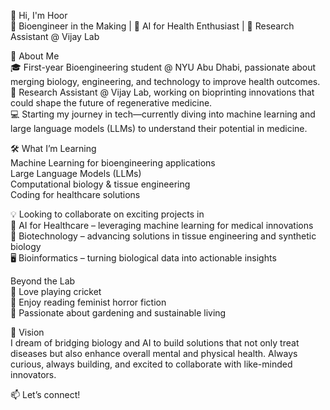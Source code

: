 👋 Hi, I'm Hoor  
🌱 Bioengineer in the Making | 🧠 AI for Health Enthusiast | 🔬 Research Assistant @ Vijay Lab

🚀 About Me  
🎓 First-year Bioengineering student @ NYU Abu Dhabi, passionate about merging biology, engineering, and technology to improve health outcomes.  
🧪 Research Assistant @ Vijay Lab, working on bioprinting innovations that could shape the future of regenerative medicine.  
💻 Starting my journey in tech—currently diving into machine learning and large language models (LLMs) to understand their potential in medicine.  

🛠️ What I’m Learning  
Machine Learning for bioengineering applications  
Large Language Models (LLMs)  
Computational biology & tissue engineering  
Coding for healthcare solutions  

💡 Looking to collaborate on exciting projects in  
🧠 AI for Healthcare – leveraging machine learning for medical innovations  
🧬 Biotechnology – advancing solutions in tissue engineering and synthetic biology  
🖥️ Bioinformatics – turning biological data into actionable insights  

Beyond the Lab  
🏏 Love playing cricket  
📖 Enjoy reading feminist horror fiction  
🌿 Passionate about gardening and sustainable living  

🌟 Vision  
I dream of bridging biology and AI to build solutions that not only treat diseases but also enhance overall mental and physical health. Always curious, always building, and excited to collaborate with like-minded innovators.  

📫 Let’s connect!
